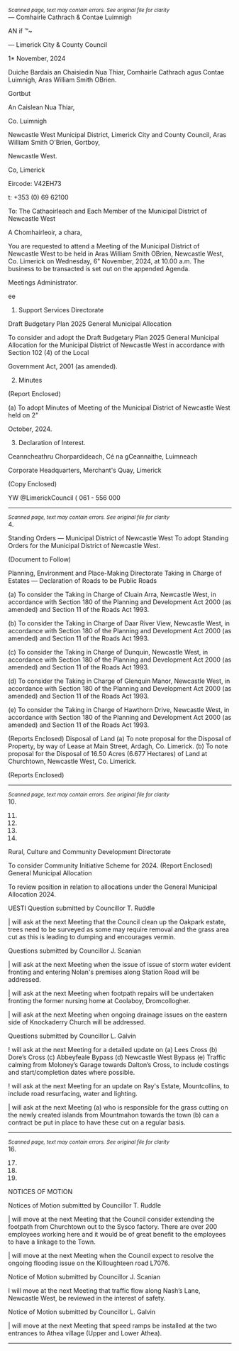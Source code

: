 *<small>Scanned page, text may contain errors. See original file for clarity</small>*  
_—_ Comhairle Cathrach
& Contae Luimnigh

AN if ™~

— Limerick City
& County Council

1* November, 2024

Duiche Bardais an Chaisiedin Nua Thiar,
Comhairle Cathrach agus Contae Luimnigh,
Aras William Smith OBrien.

Gortbut

An Caislean Nua Thiar,

Co. Luimnigh

Newcastle West Municipal District,
Limerick City and County Council,
Aras William Smith O'Brien,
Gortboy,

Newcastle West.

Co, Limerick

Eircode: V42EH73

t: +353 (0) 69 62100

To: The Cathaoirleach and Each Member of the Municipal District of Newcastle West

A Chomhairleoir, a chara,

You are requested to attend a Meeting of the Municipal District of Newcastle West to be held
in Aras William Smith OBrien, Newcastle West, Co. Limerick on Wednesday, 6" November,
2024, at 10.00 a.m. The business to be transacted is set out on the appended Agenda.

Meetings Administrator.

ee

1. Support Services Directorate

Draft Budgetary Plan 2025 General Municipal Allocation

To consider and adopt the Draft Budgetary Plan 2025 General Municipal Allocation for
the Municipal District of Newcastle West in accordance with Section 102 (4) of the Local

Government Act, 2001 (as amended).

2. Minutes

(Report Enclosed)

(a) To adopt Minutes of Meeting of the Municipal District of Newcastle West held on 2"

October, 2024.

3. Declaration of Interest.

Ceanncheathru Chorpardideach, Cé na gCeannaithe, Luimneach

Corporate Headquarters, Merchant's Quay, Limerick

(Copy Enclosed)

YW @LimerickCouncil
( 061 - 556 000

---
*<small>Scanned page, text may contain errors. See original file for clarity</small>*  
4.

Standing Orders — Municipal District of Newcastle West
To adopt Standing Orders for the Municipal District of Newcastle West.

(Document to Follow)

Planning, Environment and Place-Making Directorate
Taking in Charge of Estates — Declaration of Roads to be Public Roads

(a) To consider the Taking in Charge of Cluain Arra, Newcastle West, in accordance
with Section 180 of the Planning and Development Act 2000 (as amended) and
Section 11 of the Roads Act 1993.

(b) To consider the Taking in Charge of Daar River View, Newcastle West, in
accordance with Section 180 of the Planning and Development Act 2000 (as
amended) and Section 11 of the Roads Act 1993.

(c) To consider the Taking in Charge of Dunquin, Newcastle West, in accordance with
Section 180 of the Planning and Development Act 2000 (as amended) and Section
11 of the Roads Act 1993.

(d) To consider the Taking in Charge of Glenquin Manor, Newcastle West, in
accordance with Section 180 of the Planning and Development Act 2000 (as
amended) and Section 11 of the Roads Act 1993.

(e) To consider the Taking in Charge of Hawthorn Drive, Newcastle West, in
accordance with Section 180 of the Planning and Development Act 2000 (as
amended) and Section 11 of the Roads Act 1993.

(Reports Enclosed)
Disposal of Land
(a) To note proposal for the Disposal of Property, by way of Lease at Main Street,
Ardagh, Co. Limerick.
(b) To note proposal for the Disposal of 16.50 Acres (6.677 Hectares) of Land at
Churchtown, Newcastle West, Co. Limerick.

(Reports Enclosed)

---
*<small>Scanned page, text may contain errors. See original file for clarity</small>*  
10.

11.

13.

14.

15.

Rural, Culture and Community Development Directorate

To consider Community Initiative Scheme for 2024.
(Report Enclosed)
General Municipal Allocation

To review position in relation to allocations under the General Municipal Allocation
2024.

UESTI
Question submitted by Councillor T. Ruddle

| will ask at the next Meeting that the Council clean up the Oakpark estate, trees
need to be surveyed as some may require removal and the grass area cut as this is
leading to dumping and encourages vermin.

Questions submitted by Councillor J. Scanian

| will ask at the next Meeting when the issue of issue of storm water evident fronting
and entering Nolan's premises along Station Road will be addressed.

| will ask at the next Meeting when footpath repairs will be undertaken fronting the
former nursing home at Coolaboy, Dromcollogher.

| will ask at the next Meeting when ongoing drainage issues on the eastern side of
Knockaderry Church will be addressed.

Questions submitted by Councillor L. Galvin

! will ask at the next Meeting for a detailed update on (a) Lees Cross (b) Dore’s Cross
(c) Abbeyfeale Bypass (d) Newcastle West Bypass (e) Traffic calming from Moloney’s
Garage towards Dalton’s Cross, to include costings and start/completion dates
where possible.

! will ask at the next Meeting for an update on Ray's Estate, Mountcollins, to include
road resurfacing, water and lighting.

| will ask at the next Meeting (a) who is responsible for the grass cutting on the
newly created islands from Mountmahon towards the town (b) can a contract be put
in place to have these cut on a regular basis.

---
*<small>Scanned page, text may contain errors. See original file for clarity</small>*  
16.

17.

18.

19.

NOTICES OF MOTION

Notices of Motion submitted by Councillor T. Ruddle

| will move at the next Meeting that the Council consider extending the footpath from
Churchtown out to the Sysco factory. There are over 200 employees working here and
it would be of great benefit to the employees to have a linkage to the Town.

| will move at the next Meeting when the Council expect to resolve the ongoing
flooding issue on the Killoughteen road L7076.

Notice of Motion submitted by Councillor J. Scanian

I will move at the next Meeting that traffic flow along Nash’s Lane, Newcastle West,
be reviewed in the interest of safety.

Notice of Motion submitted by Councillor L. Galvin

| will move at the next Meeting that speed ramps be installed at the two entrances
to Athea village (Upper and Lower Athea).

---
